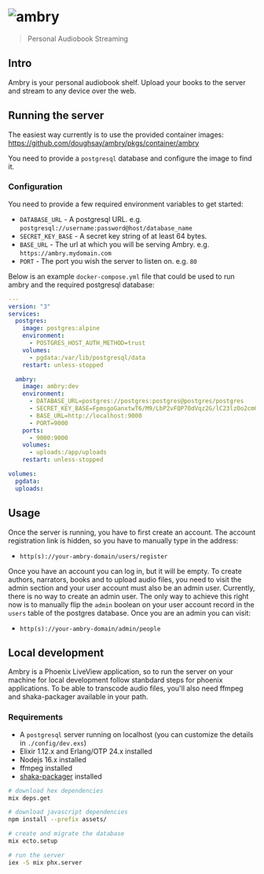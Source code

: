 # ![ambry](https://raw.githubusercontent.com/doughsay/ambry/main/logo.svg)

> Personal Audiobook Streaming

## Intro

Ambry is your personal audiobook shelf. Upload your books to the server and
stream to any device over the web.

## Running the server

The easiest way currently is to use the provided container images:
<https://github.com/doughsay/ambry/pkgs/container/ambry>

You need to provide a `postgresql` database and configure the image to find it.

### Configuration

You need to provide a few required environment variables to get started:

-   `DATABASE_URL` - A postgresql URL. e.g. `postgresql://username:password@host/database_name`
-   `SECRET_KEY_BASE` - A secret key string of at least 64 bytes.
-   `BASE_URL` - The url at which you will be serving Ambry. e.g. `https://ambry.mydomain.com`
-   `PORT` - The port you wish the server to listen on. e.g. `80`

Below is an example `docker-compose.yml` file that could be used to run ambry
and the required postgresql database:

```yaml
---
version: "3"
services:
  postgres:
    image: postgres:alpine
    environment:
      - POSTGRES_HOST_AUTH_METHOD=trust
    volumes:
      - pgdata:/var/lib/postgresql/data
    restart: unless-stopped

  ambry:
    image: ambry:dev
    environment:
      - DATABASE_URL=postgres://postgres:postgres@postgres/postgres
      - SECRET_KEY_BASE=FpmsgoGanxtwT6/M9/LbP2vFQP70dVqz2G/lC23lzOo2cmGkl82lW18Q01Av3RGV
      - BASE_URL=http://localhost:9000
      - PORT=9000
    ports:
      - 9000:9000
    volumes:
      - uploads:/app/uploads
    restart: unless-stopped

volumes:
  pgdata:
  uploads:
```

## Usage

Once the server is running, you have to first create an account. The account registration link is hidden, so you have to manually type in the address: 

-    `http(s)://your-ambry-domain/users/register`

Once you have an account you can log in, but it will be empty. To create authors, narrators, books and to upload audio files, you need to visit the admin section and your user account must also be an admin user. Currently, there is no way to create an admin user. The only way to achieve this right now is to manually flip the `admin` boolean on your user account record in the `users` table of the postgres database. Once you are an admin you can visit:

-    `http(s)://your-ambry-domain/admin/people`

## Local development

Ambry is a Phoenix LiveView application, so to run the server on your machine for local development follow stanbdard steps for phoenix applications. To be able to transcode audio files, you'll also need ffmpeg and shaka-packager available in your path.

### Requirements

-    A `postgresql` server running on localhost (you can customize the details in `./config/dev.exs`)
-    Elixir 1.12.x and Erlang/OTP 24.x installed
-    Nodejs 16.x installed
-    ffmpeg installed
-    [shaka-packager](https://github.com/google/shaka-packager) installed

```bash
# download hex dependencies
mix deps.get

# download javascript dependencies
npm install --prefix assets/

# create and migrate the database
mix ecto.setup

# run the server
iex -S mix phx.server
```
